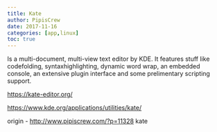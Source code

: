 ```yaml
---
title: Kate
author: PipisCrew
date: 2017-11-16
categories: [app,linux]
toc: true
---
```


Is a multi-document, multi-view text editor by KDE. It features stuff like codefolding, syntaxhighlighting, dynamic word wrap, an embedded console, an extensive plugin interface and some prelimentary scripting support.

https://kate-editor.org/

https://www.kde.org/applications/utilities/kate/

origin - http://www.pipiscrew.com/?p=11328 kate
